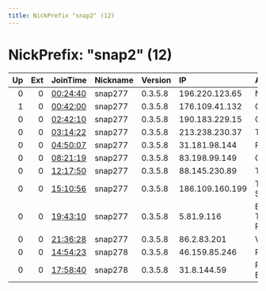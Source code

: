 ```yaml
---
title: NickPrefix "snap2" (12)
---
```


# NickPrefix: "snap2" (12)

|   Up |   Ext | JoinTime                                                                                            | Nickname   | Version   | IP              | AS                             | CC   |   ORp |   Dirp | OS    | Contact   |   eFamMembers |
|-----:|------:|:----------------------------------------------------------------------------------------------------|:-----------|:----------|:----------------|:-------------------------------|:-----|------:|-------:|:------|:----------|--------------:|
|    0 |     0 | [00:24:40](https://metrics.torproject.org/rs.html#details/91EBC76EEA8793D70700BA306482E564A45F4D49) | snap277    | 0.3.5.8   | 196.220.123.65  | NUoS-ASN                       | zw   | 41979 |      0 | Linux | None      |             1 |
|    1 |     0 | [00:42:00](https://metrics.torproject.org/rs.html#details/E3BB2F21812F6F78CF2753528D34CDA0684BF37B) | snap277    | 0.3.5.8   | 176.109.41.132  | Quartz Telecom LLC             | ru   | 34113 |      0 | Linux | None      |             1 |
|    0 |     0 | [02:42:10](https://metrics.torproject.org/rs.html#details/2E871A4CDF9D81EDE524B32DDF1A2650C6BE01DA) | snap277    | 0.3.5.8   | 190.183.229.15  | Gigared S.A.                   | ar   | 35095 |      0 | Linux | None      |             1 |
|    0 |     0 | [03:14:22](https://metrics.torproject.org/rs.html#details/0DCE247D7A7D172E1B4A28292D14F49ECBA7730D) | snap277    | 0.3.5.8   | 213.238.230.37  | Telenor Norge AS               | se   | 36883 |      0 | Linux | None      |             1 |
|    0 |     0 | [04:50:07](https://metrics.torproject.org/rs.html#details/E95B69300D1C27AE181E948C95AF5D150386BD4D) | snap277    | 0.3.5.8   | 31.181.98.144   | Rostelecom                     | ru   | 41433 |      0 | Linux | None      |             1 |
|    0 |     0 | [08:21:19](https://metrics.torproject.org/rs.html#details/9A5C6EB96202BE626791563A7108B8883A38F2CE) | snap277    | 0.3.5.8   | 83.198.99.149   | Orange                         | re   | 41993 |      0 | Linux | None      |             1 |
|    0 |     0 | [12:17:50](https://metrics.torproject.org/rs.html#details/C4561FFDDADC18F2F18E651FA2B719D7C1E63506) | snap277    | 0.3.5.8   | 88.145.230.89   | TalkTalk                       | gb   | 40557 |      0 | Linux | None      |             1 |
|    0 |     0 | [15:10:56](https://metrics.torproject.org/rs.html#details/171D34CBE0466B01170BEF1331F71ACAE81EB7B7) | snap277    | 0.3.5.8   | 186.109.160.199 | Telecom Argentina S.A.         | ar   | 35591 |      0 | Linux | None      |             1 |
|    0 |     0 | [19:43:10](https://metrics.torproject.org/rs.html#details/4B813964643B225728783BB9355AD2040411793C) | snap277    | 0.3.5.8   | 5.81.9.116      | British Telecommunications PLC | gb   | 38607 |      0 | Linux | None      |             1 |
|    0 |     0 | [21:36:28](https://metrics.torproject.org/rs.html#details/1579EC6581E0F6167A1A4586866BF7744384CC79) | snap277    | 0.3.5.8   | 86.2.83.201     | Virgin Media Limited           | gb   | 46197 |      0 | Linux | None      |             1 |
|    0 |     0 | [14:54:23](https://metrics.torproject.org/rs.html#details/4091B55E9F7CC6D527A703C84A4F52847C1B162B) | snap278    | 0.3.5.8   | 46.159.85.246   | Rostelecom                     | ru   | 43381 |      0 | Linux | None      |             1 |
|    0 |     0 | [17:58:40](https://metrics.torproject.org/rs.html#details/1121B94AB0D6F64FE28F1CD49A9B9C6D91AC8209) | snap278    | 0.3.5.8   | 31.8.144.59     | PJSC Bashinformsvyaz           | ru   | 36525 |      0 | Linux | None      |             1 |
